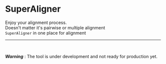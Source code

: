 # SuperAligner
Enjoy your alignment process. <br />
Doesn't matter it's pairwise or multiple alignment <br />
```SuperAligner``` in one place for alignment

---
<br />

***Warning*** : The tool is under development and not ready for production yet.
